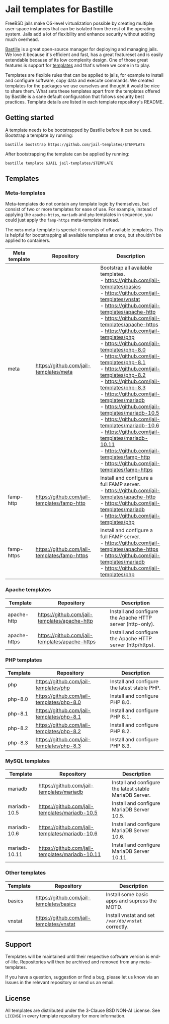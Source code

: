 # Jail templates for Bastille
FreeBSD jails make OS-level virtualization possible by creating multiple user-space instances that can be isolated from the rest of the operating system. Jails add a lot of flexibility and enhance security without adding much overhead.

[Bastille](https://bastillebsd.org/) is a great open-source manager for deploying and managing jails. We love it because it's efficient and fast, has a great featureset and is easily extendable because of its low complexity design. One of those great features is support for [templates](https://bastille.readthedocs.io/en/latest/chapters/template.html) and that's where we come in to play.

Templates are flexible rules that can be applied to jails, for example to install and configure software, copy data and execute commands. We created templates for the packages we use ourselves and thought it would be nice to share them. What sets these templates apart from the templates offered by Bastille is a sane default configuration that follows security best practices. Template details are listed in each template repository's README.

## Getting started
A template needs to be bootstrapped by Bastille before it can be used. Bootstrap a template by running:
```
bastille bootstrap https://github.com/jail-templates/$TEMPLATE
```
After bootstrapping the template can be applied by running:
```
bastille template $JAIL jail-templates/$TEMPLATE
```

## Templates
### Meta-templates
Meta-templates do not contain any template logic by themselves, but consist of two or more templates for ease of use. For example, instead of applying the `apache-https`, `mariadb` and `php` templates in sequence, you could just apply the `famp-https` meta-template instead.

The `meta` meta-template is special: it consists of *all* available templates. This is helpful for bootstrapping all available templates at once, but shouldn't be applied to containers.

| Meta template | Repository | Description |
| ------------- | ---------- | ----------- |
| meta | https://github.com/jail-templates/meta | Bootstrap all available templates.<br>- https://github.com/jail-templates/basics<br>- https://github.com/jail-templates/vnstat<br>- https://github.com/jail-templates/apache-http<br>- https://github.com/jail-templates/apache-https<br>- https://github.com/jail-templates/php<br>- https://github.com/jail-templates/php-8.0<br>- https://github.com/jail-templates/php-8.1<br>- https://github.com/jail-templates/php-8.2<br>- https://github.com/jail-templates/php-8.3<br>- https://github.com/jail-templates/mariadb<br>- https://github.com/jail-templates/mariadb-10.5<br>- https://github.com/jail-templates/mariadb-10.6<br>- https://github.com/jail-templates/mariadb-10.11<br>- https://github.com/jail-templates/famp-http<br>- https://github.com/jail-templates/famp-https |
| famp-http | https://github.com/jail-templates/famp-http |  Install and configure a full FAMP server.<br>- https://github.com/jail-templates/apache-http<br>- https://github.com/jail-templates/mariadb<br>- https://github.com/jail-templates/php |
| famp-https | https://github.com/jail-templates/famp-https |  Install and configure a full FAMP server.<br>- https://github.com/jail-templates/apache-https<br>- https://github.com/jail-templates/mariadb<br>- https://github.com/jail-templates/php |

### Apache templates
| Template | Repository | Description |
| -------- | ---------- | ----------- |
| apache-http | https://github.com/jail-templates/apache-http | Install and configure the Apache HTTP server (http-only). |
| apache-https | https://github.com/jail-templates/apache-https | Install and configure the Apache HTTP server (http/https). |

### PHP templates
| Template | Repository | Description |
| -------- | ---------- | ----------- |
| php | https://github.com/jail-templates/php | Install and configure the latest stable PHP. |
| php-8.0 | https://github.com/jail-templates/php-8.0 | Install and configure PHP 8.0. |
| php-8.1 | https://github.com/jail-templates/php-8.1 | Install and configure PHP 8.1. |
| php-8.2 | https://github.com/jail-templates/php-8.2 | Install and configure PHP 8.2. |
| php-8.3 | https://github.com/jail-templates/php-8.3 | Install and configure PHP 8.3. |

### MySQL templates
| Template | Repository | Description |
| -------- | ---------- | ----------- |
| mariadb | https://github.com/jail-templates/mariadb | Install and configure the latest stable MariaDB Server. |
| mariadb-10.5 | https://github.com/jail-templates/mariadb-10.5 | Install and configure MariaDB Server 10.5. |
| mariadb-10.6 | https://github.com/jail-templates/mariadb-10.6 | Install and configure MariaDB Server 10.6. |
| mariadb-10.11 | https://github.com/jail-templates/mariadb-10.11 | Install and configure MariaDB Server 10.11. |

### Other templates
| Template | Repository | Description |
| -------- | ---------- | ----------- |
| basics | https://github.com/jail-templates/basics | Install some basic apps and supress the MOTD. |
| vnstat | https://github.com/jail-templates/vnstat | Install vnstat and set `/var/db/vnstat` correctly. |

## Support
Templates will be maintained until their respective software version is end-of-life. Repositories will then be archived and removed from any meta-templates.

If you have a question, suggestion or find a bug, please let us know via an Issues in the relevant repository or send us an email.

## License
All templates are distributed under the 3-Clause BSD NON-AI License. See `LICENSE` in every template repository for more information.
